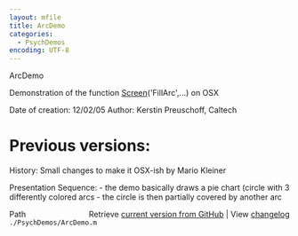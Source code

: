 ```yaml
---
layout: mfile
title: ArcDemo
categories:
  - PsychDemos
encoding: UTF-8
---
```


ArcDemo

Demonstration of the function [Screen](/docs/Screen)('FillArc',...) on OSX

Date of creation: 12/02/05
Author: Kerstin Preuschoff, Caltech

# Previous versions:

History:
Small changes to make it OSX-ish by Mario Kleiner

Presentation Sequence:
  \- the demo basically draws a pie chart (circle with 3 differently
  colored arcs
  \- the circle is then partially covered by another arc



<div class="code_header" style="text-align:right;">
  <span style="float:left;">Path&nbsp;&nbsp;</span> <span class="counter">Retrieve <a href=
  "https://raw.github.com/Psychtoolbox-3/Psychtoolbox-3/beta/./PsychDemos/ArcDemo.m">current version from GitHub</a> | View <a href=
  "https://github.com/Psychtoolbox-3/Psychtoolbox-3/commits/beta/./PsychDemos/ArcDemo.m">changelog</a></span>
</div>
<div class="code">
  <code>./PsychDemos/ArcDemo.m</code>
</div>
